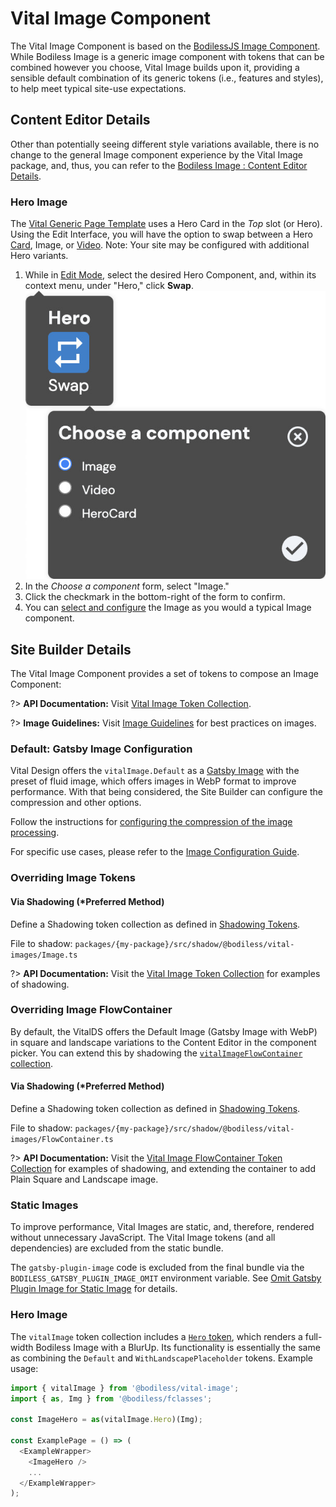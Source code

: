 # Vital Image Component

The Vital Image Component is based on the [BodilessJS Image Component](/Components/Image/). While
Bodiless Image is a generic image component with tokens that can be combined however you choose,
Vital Image builds upon it, providing a sensible default combination of its generic tokens (i.e.,
features and styles), to help meet typical site-use expectations.

## Content Editor Details

Other than potentially seeing different style variations available, there is no change to the
general Image component experience by the Vital Image package, and, thus, you can refer to the
[Bodiless Image : Content Editor Details](/Components/Image/#content-editor-details).

### Hero Image

The [Vital Generic Page Template](../VitalTemplates/Generic) uses a Hero Card in the _Top_ slot (or
Hero). Using the Edit Interface, you will have the option to swap between a Hero
[Card](../VitalCard/#hero-card), Image, or [Video](../VitalYouTube/#hero-video). Note: Your site may
be configured with additional Hero variants.

01. While in [Edit Mode](/ContenteditorUserGuide/#edit-mode), select the desired Hero Component,
    and, within its context menu, under "Hero," click **Swap**.  
    ![Hero Swap Image](./assets/HeroSwapImage.jpg ':size=292')
01. In the _Choose a component_ form, select "Image."
01. Click the checkmark in the bottom-right of the form to confirm.
01. You can [select and configure](/Components/Image/#select-and-configure-an-image) the Image as
    you would a typical Image component.

## Site Builder Details

The Vital Image Component provides a set of tokens to compose an Image Component:

?> **API Documentation:** Visit [Vital Image Token
Collection](/Development/API/@bodiless/vital-image/interfaces/VitalImage).

?> **Image Guidelines:** Visit [Image Guidelines](./ImageGuidelines) for best practices on
images.

### Default: Gatsby Image Configuration

Vital Design offers the `vitalImage.Default` as a [Gatsby
Image](https://www.gatsbyjs.com/docs/how-to/images-and-media/using-gatsby-plugin-image
':target=_blank') with the preset of fluid image, which offers images in WebP format to improve
performance. With that being considered, the Site Builder can configure the compression and other
options.

Follow the instructions for [configuring the compression of the image
processing](/Components/Image/ImageConfigurations#override-image-processing-arguments).

For specific use cases, please refer to the [Image Configuration
Guide](/Components/Image/ImageConfigurations).

### Overriding Image Tokens

#### Via Shadowing (*Preferred Method)

Define a Shadowing token collection as defined in [Shadowing Tokens](/Development/Guides/Shadowing).

File to shadow: `packages/{my-package}/src/shadow/@bodiless/vital-images/Image.ts`

?> **API Documentation:** Visit the [Vital Image Token
Collection](/Development/API/@bodiless/vital-image/interfaces/VitalImage) for examples of shadowing.

### Overriding Image FlowContainer

By default, the VitalDS offers the Default Image (Gatsby Image with WebP) in square and landscape
variations to the Content Editor in the component picker. You can extend this by shadowing the
[`vitalImageFlowContainer`
collection](/Development/API/@bodiless/vital-image/interfaces/VitalImageFlowContainer).

#### Via Shadowing (*Preferred Method)

Define a Shadowing token collection as defined in [Shadowing Tokens](/Development/Guides/Shadowing).

File to shadow: `packages/{my-package}/src/shadow/@bodiless/vital-images/FlowContainer.ts`

?> **API Documentation:** Visit the [Vital Image FlowContainer Token
Collection](/Development/API/@bodiless/vital-image/interfaces/VitalImageFlowContainer#withimagevariations)
for examples of shadowing, and extending the container to add Plain Square and Landscape image.

### Static Images

To improve performance, Vital Images are static, and, therefore, rendered without unnecessary
JavaScript. The Vital Image tokens (and all dependencies) are excluded from the static bundle.

The `gatsby-plugin-image` code is excluded from the final bundle via the
`BODILESS_GATSBY_PLUGIN_IMAGE_OMIT` environment variable. See [Omit Gatsby Plugin Image for Static
Image](/Design/GatsbyTheme#omit-gatsby-plugin-image-for-static-image) for details.

### Hero Image

The `vitalImage` token collection includes a [`Hero`
token](/Development/API/@bodiless/vital-image/interfaces/VitalImage#hero), which renders a
full-width Bodiless Image with a BlurUp. Its functionality is essentially the same as combining the
`Default` and `WithLandscapePlaceholder` tokens. Example usage:

```js
import { vitalImage } from '@bodiless/vital-image';
import { as, Img } from '@bodiless/fclasses';

const ImageHero = as(vitalImage.Hero)(Img);

const ExamplePage = () => (
  <ExampleWrapper>
    <ImageHero />
    ...
  </ExampleWrapper>
);
```
